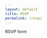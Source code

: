 ```yaml
---
layout: default
title: RSVP
permalink: /rsvp/
---
```


RSVP form

<!-- Almost done!
RSVP'd "no"? We're sorry you won't be able to make it :( . On the bright side, we can't proceed to guilt trip you for saying no! (at least not yet)

RSVP'd "yes "? We're excited to celebrate with you! Stay tuned to 2barbs.com for updates as the event nears.
 
Either way you responded, we're looking forward to seeing you in the future as Mr. and Mrs. Pellman.-->